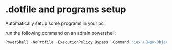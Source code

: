 # .dotfile and programs setup

Automatically setup some programs in your pc

run the following command on an admin powershell:

```powershell
PowerShell -NoProfile -ExecutionPolicy Bypass -Command "iex ((New-Object System.Net.WebClient).DownloadString('https://raw.githubusercontent.com/ArthurMartelli/.dotfiles/main/main.ps1'))"
```